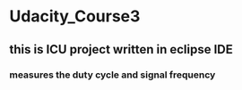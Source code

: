 # Udacity_Course3

## this is ICU project written in eclipse IDE 
### measures the duty cycle and signal frequency
